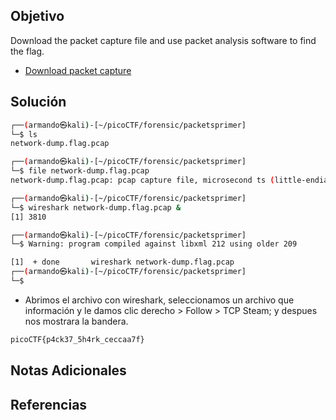 ## Objetivo
Download the packet capture file and use packet analysis software to find the flag.

- [Download packet capture](https://artifacts.picoctf.net/c/194/network-dump.flag.pcap)
## Solución

```bash
┌──(armando㉿kali)-[~/picoCTF/forensic/packetsprimer]
└─$ ls
network-dump.flag.pcap

┌──(armando㉿kali)-[~/picoCTF/forensic/packetsprimer]
└─$ file network-dump.flag.pcap 
network-dump.flag.pcap: pcap capture file, microsecond ts (little-endian) - version 2.4 (Ethernet, capture length 262144)

┌──(armando㉿kali)-[~/picoCTF/forensic/packetsprimer]
└─$ wireshark network-dump.flag.pcap &                                
[1] 3810

┌──(armando㉿kali)-[~/picoCTF/forensic/packetsprimer]
└─$ Warning: program compiled against libxml 212 using older 209

[1]  + done       wireshark network-dump.flag.pcap
┌──(armando㉿kali)-[~/picoCTF/forensic/packetsprimer]
└─$
```
- Abrimos el archivo con wireshark, seleccionamos un archivo que información y le damos clic derecho > Follow > TCP Steam; y despues nos mostrara la bandera.
```bash
picoCTF{p4ck37_5h4rk_ceccaa7f}
```

## Notas Adicionales
## Referencias